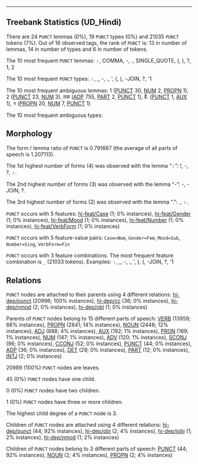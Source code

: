 

--------------------------------------------------------------------------------

## Treebank Statistics (UD_Hindi)

There are 24 `PUNCT` lemmas (0%), 19 `PUNCT` types (0%) and 21035 `PUNCT` tokens (7%).
Out of 16 observed tags, the rank of `PUNCT` is: 13 in number of lemmas, 14 in number of types and 6 in number of tokens.

The 10 most frequent `PUNCT` lemmas: ।, COMMA, -, ., SINGLE_QUOTE, (, ), ?, 1, 2

The 10 most frequent `PUNCT` types:  ।, ,, -, ., ', (, ), -JOIN, ?, '1

The 10 most frequent ambiguous lemmas: 1 ([PUNCT]() 30, [NUM]() 2, [PROPN]() 1), 2 ([PUNCT]() 23, [NUM]() 3), तक ([ADP]() 755, [PART]() 2, [PUNCT]() 1), है. ([PUNCT]() 1, [AUX]() 1), १ ([PROPN]() 20, [NUM]() 7, [PUNCT]() 1)

The 10 most frequent ambiguous types:  



## Morphology

The form / lemma ratio of `PUNCT` is 0.791667 (the average of all parts of speech is 1.207113).

The 1st highest number of forms (4) was observed with the lemma “।”: !, -, ?, ।.

The 2nd highest number of forms (3) was observed with the lemma “-”: -, -JOIN, ?.

The 3rd highest number of forms (2) was observed with the lemma “.”: ., ।.

`PUNCT` occurs with 5 features: [hi-feat/Case]() (1; 0% instances), [hi-feat/Gender]() (1; 0% instances), [hi-feat/Mood]() (1; 0% instances), [hi-feat/Number]() (1; 0% instances), [hi-feat/VerbForm]() (1; 0% instances)

`PUNCT` occurs with 5 feature-value pairs: `Case=Nom`, `Gender=Fem`, `Mood=Sub`, `Number=Sing`, `VerbForm=Fin`

`PUNCT` occurs with 3 feature combinations.
The most frequent feature combination is `_` (21033 tokens).
Examples: ।, ,, -, ., ', ), (, -JOIN, ?, '1


## Relations

`PUNCT` nodes are attached to their parents using 4 different relations: [hi-dep/punct]() (20996; 100% instances), [hi-dep/cc]() (36; 0% instances), [hi-dep/nmod]() (2; 0% instances), [hi-dep/obl]() (1; 0% instances)

Parents of `PUNCT` nodes belong to 15 different parts of speech: [VERB]() (13959; 66% instances), [PROPN]() (2841; 14% instances), [NOUN]() (2448; 12% instances), [ADJ]() (888; 4% instances), [AUX]() (192; 1% instances), [PRON]() (169; 1% instances), [NUM]() (147; 1% instances), [ADV]() (120; 1% instances), [SCONJ]() (96; 0% instances), [CCONJ]() (52; 0% instances), [PUNCT]() (44; 0% instances), [ADP]() (36; 0% instances), [DET]() (29; 0% instances), [PART]() (12; 0% instances), [INTJ]() (2; 0% instances)

20989 (100%) `PUNCT` nodes are leaves.

45 (0%) `PUNCT` nodes have one child.

0 (0%) `PUNCT` nodes have two children.

1 (0%) `PUNCT` nodes have three or more children.

The highest child degree of a `PUNCT` node is 3.

Children of `PUNCT` nodes are attached using 4 different relations: [hi-dep/punct]() (44; 92% instances), [hi-dep/obj]() (2; 4% instances), [hi-dep/iobj]() (1; 2% instances), [hi-dep/nmod]() (1; 2% instances)

Children of `PUNCT` nodes belong to 3 different parts of speech: [PUNCT]() (44; 92% instances), [NOUN]() (2; 4% instances), [PROPN]() (2; 4% instances)


